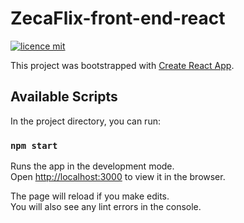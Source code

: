 # ZecaFlix-front-end-react
[![licence mit](https://img.shields.io/badge/licence-MIT-blue.svg)](https://github.com/omariosouto/pokedex/blob/master/LICENSE)

This project was bootstrapped with [Create React App](https://github.com/facebook/create-react-app).

## Available Scripts

In the project directory, you can run:

### `npm start`

Runs the app in the development mode.<br />
Open [http://localhost:3000](http://localhost:3000) to view it in the browser.

The page will reload if you make edits.<br />
You will also see any lint errors in the console.
